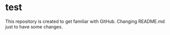 # test
This repository is created to get familiar with GitHub.
Changing README.md just to have some changes.
